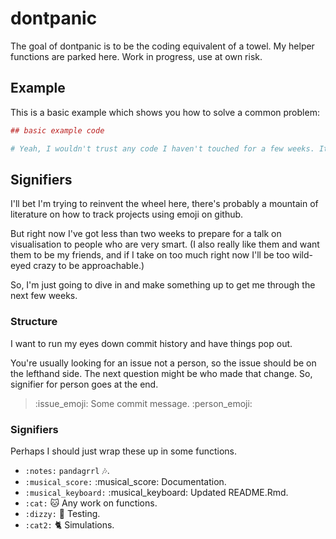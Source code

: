 <!-- README.md is generated from README.Rmd. Please edit that file -->
dontpanic
=========

The goal of dontpanic is to be the coding equivalent of a towel. My helper functions are parked here. Work in progress, use at own risk.

Example
-------

This is a basic example which shows you how to solve a common problem:

``` r
## basic example code

# Yeah, I wouldn't trust any code I haven't touched for a few weeks. It has a life of its own. 
```

Signifiers
----------

I'll bet I'm trying to reinvent the wheel here, there's probably a mountain of literature on how to track projects using emoji on github.

But right now I've got less than two weeks to prepare for a talk on visualisation to people who are very smart. (I also really like them and want them to be my friends, and if I take on too much right now I'll be too wild-eyed crazy to be approachable.)

So, I'm just going to dive in and make something up to get me through the next few weeks.

### Structure

I want to run my eyes down commit history and have things pop out.

You're usually looking for an issue not a person, so the issue should be on the lefthand side. The next question might be who made that change. So, signifier for person goes at the end.

> :issue\_emoji: Some commit message. :person\_emoji:

### Signifiers

Perhaps I should just wrap these up in some functions.

-   `:notes:` `pandagrrl` :notes:.
-   `:musical_score:` :musical\_score: Documentation.
-   `:musical_keyboard:` :musical\_keyboard: Updated README.Rmd.
-   `:cat:` :cat: Any work on functions.
-   `:dizzy:` :dizzy: Testing.
-   `:cat2:` :cat2: Simulations.
